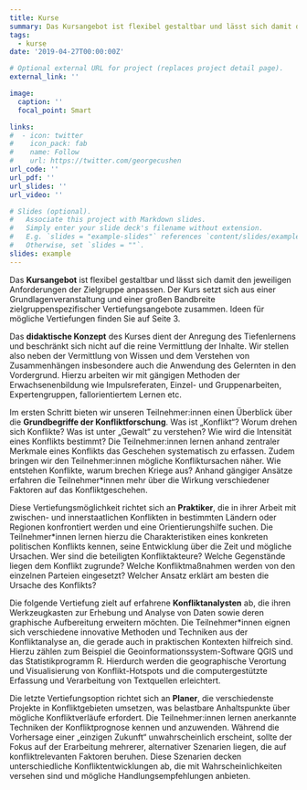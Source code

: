 ```yaml
---
title: Kurse
summary: Das Kursangebot ist flexibel gestaltbar und lässt sich damit den jeweiligen Anforderungen der Zielgruppe anpassen. Der Kurs setzt sich aus einer Grundlagenveranstaltung und einer großen Bandbreite zielgruppenspezifischer Vertiefungsangebote zusammen.
tags:
  - kurse
date: '2019-04-27T00:00:00Z'

# Optional external URL for project (replaces project detail page).
external_link: ''

image:
  caption: ''
  focal_point: Smart

links:
#  - icon: twitter
#    icon_pack: fab
#    name: Follow
#    url: https://twitter.com/georgecushen
url_code: ''
url_pdf: ''
url_slides: ''
url_video: ''

# Slides (optional).
#   Associate this project with Markdown slides.
#   Simply enter your slide deck's filename without extension.
#   E.g. `slides = "example-slides"` references `content/slides/example-slides.md`.
#   Otherwise, set `slides = ""`.
slides: example
---
```


Das **Kursangebot** ist flexibel gestaltbar und lässt sich damit den jeweiligen Anforderungen der Zielgruppe anpassen. Der Kurs setzt sich aus einer Grundlagenveranstaltung und einer großen Bandbreite zielgruppenspezifischer Vertiefungsangebote zusammen. Ideen für mögliche Vertiefungen finden Sie auf Seite 3.

Das **didaktische Konzept** des Kurses dient der Anregung des Tiefenlernens und beschränkt sich nicht auf die reine Vermittlung der Inhalte. Wir stellen also neben der Vermittlung von Wissen und dem Verstehen von Zusammenhängen insbesondere auch die Anwendung des Gelernten in den Vordergrund. Hierzu arbeiten wir mit gängigen Methoden der Erwachsenenbildung wie Impulsreferaten, Einzel- und Gruppenarbeiten, Expertengruppen, fallorientiertem Lernen etc.

Im ersten Schritt bieten wir unseren Teilnehmer:innen einen Überblick über die **Grundbegriffe der Konfliktforschung**. Was ist „Konflikt“? Worum drehen sich Konflikte? Was ist unter „Gewalt“ zu verstehen? Wie wird die Intensität eines Konflikts bestimmt? Die Teilnehmer:innen lernen anhand zentraler Merkmale eines Konflikts das Geschehen systematisch zu erfassen. Zudem bringen wir den Teilnehmer:innen mögliche Konfliktursachen näher. Wie entstehen Konflikte, warum brechen Kriege aus? Anhand gängiger Ansätze erfahren die Teilnehmer*innen mehr über die Wirkung verschiedener Faktoren auf das Konfliktgeschehen.

Diese Vertiefungsmöglichkeit richtet sich an **Praktiker**, die in ihrer Arbeit mit zwischen- und innerstaatlichen Konflikten in bestimmten Ländern oder Regionen konfrontiert werden und eine Orientierungshilfe suchen. Die Teilnehmer*innen lernen hierzu die Charakteristiken eines konkreten politischen Konflikts kennen, seine Entwicklung über die Zeit und mögliche Ursachen. 
Wer sind die beteiligten Konfliktakteure? Welche Gegenstände liegen dem Konflikt zugrunde? Welche Konfliktmaßnahmen werden von den einzelnen Parteien eingesetzt? Welcher Ansatz erklärt am besten die Ursache des Konflikts?

Die folgende Vertiefung zielt auf erfahrene **Konfliktanalysten** ab, die ihren Werkzeugkasten zur Erhebung und Analyse von Daten sowie deren graphische Aufbereitung erweitern möchten. 
Die Teilnehmer*innen eignen sich verschiedene innovative Methoden und Techniken aus der Konfliktanalyse an, die gerade auch in praktischen Kontexten hilfreich sind.
Hierzu zählen zum Beispiel die Geoinformationssystem-Software QGIS und das Statistikprogramm R. Hierdurch werden die geographische Verortung und Visualisierung von Konflikt-Hotspots und die computergestützte Erfassung und Verarbeitung von Textquellen erleichtert.

Die letzte Vertiefungsoption richtet sich an **Planer**, die verschiedenste Projekte in Konfliktgebieten umsetzen, was belastbare Anhaltspunkte über mögliche Konfliktverläufe erfordert. Die Teilnehmer:innen lernen anerkannte Techniken der Konfliktprognose kennen und anzuwenden. Während die Vorhersage einer „einzigen Zukunft“ unwahrscheinlich erscheint, sollte der Fokus auf der Erarbeitung mehrerer, alternativer Szenarien liegen, die auf konfliktrelevanten Faktoren beruhen. Diese Szenarien decken unterschiedliche Konfliktentwicklungen ab, die mit Wahrscheinlichkeiten versehen sind und mögliche Handlungsempfehlungen anbieten.
